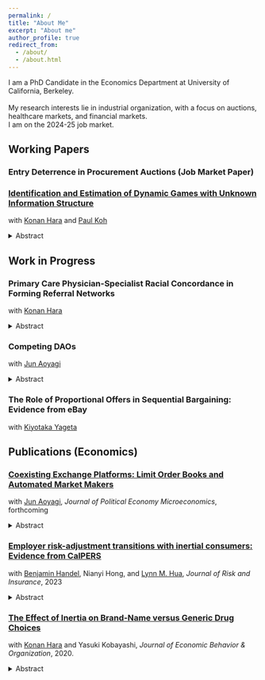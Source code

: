 ```yaml
---
permalink: /
title: "About Me"
excerpt: "About me"
author_profile: true
redirect_from: 
  - /about/
  - /about.html
---
```


I am a PhD Candidate in the Economics Department at University of California, Berkeley. 
<br clear="right"/>
<br> My research interests lie in industrial organization, with a focus on auctions, healthcare markets, and financial markets.
<br> I am on the 2024-25 job market. 

## Working Papers

### Entry Deterrence in Procurement Auctions (Job Market Paper)

### [Identification and Estimation of Dynamic Games with Unknown Information Structure](https://arxiv.org/abs/2205.03706)
with [Konan Hara](https://harakonan.github.io/) and [Paul Koh](https://www.pskoh.com/)
<details>
  <summary>Abstract</summary>
  This paper studies the identification and estimation of dynamic games when the underlying information structure is unknown to the researcher. To tractably characterize the set of Markov perfect equilibrium predictions while maintaining weak assumptions on players' information, we introduce Markov correlated equilibrium, a dynamic analog of Bayes correlated equilibrium. The set of Markov correlated equilibrium predictions coincides with the set of Markov perfect equilibrium predictions that can arise when the players can observe more signals than assumed by the analyst. Using Markov correlated equilibrium as the solution concept, we propose tractable computational strategies for informationally robust estimation, inference, and counterfactual analysis that deal with the non-convexities arising in dynamic environments. We use our method to analyze the dynamic competition between Starbucks and Dunkin' in the US and the role of informational assumptions.
</details>


## Work in Progress

### Primary Care Physician-Specialist Racial Concordance in Forming Referral Networks
with [Konan Hara](https://harakonan.github.io/)
<details>
  <summary>Abstract</summary>
  We study the role of racial concordance between primary care physicians and specialists in physician referral network formation and its consequences on racial health disparity. Using a 20% random sample of Medicare beneficiaries in the United States, we find that primary care physicians refer patients to the same race specialists more than otherwise, especially when the patients are also the same race. We propose a structural framework to separately identify the racial concordance effect net of health outcome benefits on referral decisions and the racial concordance effect on health outcomes.
</details>



### Competing DAOs
with [Jun Aoyagi](https://jun-aoyagi.webnode.page/)
<details>
  <summary>Abstract</summary>
  A Decentralized Autonomous Organization (DAO) is an entity with no central control and ownership. A group of users discuss, propose, and implement a new platform design with smart contracts on blockchain, taking control away from a centralized platformer. We develop a model of platform competition with the DAO governance structure and analyze how strategic complementarity affects the development of DAOs. Compared to traditional competition between centralized platformers, a DAO introduces an additional layer of competition played by users. Since users are multi-homing, they propose a new platform design by internalizing interactions between platforms and create additional values, which is reflected by the price of a governance token. A platformer can extract this value by issuing a token but must relinquish control of her platform, losing potential fee revenue. Analyzing this tradeoff, we show that centralized platformers tend to be DAOs when strategic complementarity is strong, while an intermediate degree of strategic complementarity leads to the coexistence of a DAO and a traditional centralized platform.
</details>

### The Role of Proportional Offers in Sequential Bargaining: Evidence from eBay
with [Kiyotaka Yageta](https://sites.google.com/view/kiyotaka-yageta/)


## Publications (Economics)

### [Coexisting Exchange Platforms: Limit Order Books and Automated Market Makers](https://papers.ssrn.com/sol3/papers.cfm?abstract_id=3808755)
with [Jun Aoyagi](https://jun-aoyagi.webnode.page/),
 *Journal of Political Economy Microeconomics*, forthcoming
 <details>
  <summary>Abstract</summary>
Blockchain-based decentralized exchanges have adopted automated market makers(AMM)—algorithms that aggregate liquidity and automatically set asset prices. Thispaper analyzes coexisting market structures, a limit-order book (LOB) and an AMM,to investigate their interactions in terms of liquidity. Based on their fundamental designdifferences, we show that fluctuations in liquidity in the AMM stimulate disproportion-ate reactions from informed and noise traders, leading to a positive spillover effect on liquidity in the LOB market. Furthermore, unlike models that primarily focus on theAMM, the coexisting environment leads to a hump-shaped reaction of liquidity supply in the AMM to asset volatility.
</details>


### [Employer risk-adjustment transitions with inertial consumers: Evidence from CalPERS](https://onlinelibrary.wiley.com/doi/full/10.1111/jori.12417)
with [Benjamin Handel](https://www.benjaminhandel.com/), Nianyi Hong, and [Lynn M. Hua](https://www.lynnmhua.com/),
*Journal of Risk and Insurance*, 2023
 <details>
  <summary>Abstract</summary>
Risk-adjustment policies, which transfer money from insurers with healthy consumers to those with sick consumers, are an important tool to contend with adverse selection in health insurance markets. While the steady-state properties of risk-adjustment have been studied extensively, there is less evidence on the transition phase of policy implementation. We study the introduction and removal of risk-adjustment at California Public Employees' Retirement System and show that these changes meaningfully impact premiums via plan differences in enrollee health status. Despite these premium differences, there is limited consumer resorting due to consumer inertia, though new active enrollees respond more fluidly. We show that, with inertial consumers, risk-adjustment changes have substantial distributional consequences, leading to worse outcomes for sicker consumers when removed and vice-versa when implemented. We estimate a model of plan choice with premium sensitivity, brand preferences, and inertia and use these estimates to study the interaction between risk-adjustment policies and the strength of inertia.
</details>


### [The Effect of Inertia on Brand-Name versus Generic Drug Choices](https://www.sciencedirect.com/science/article/pii/S0167268119304147?via%3Dihub)
with [Konan Hara](https://harakonan.github.io/) and Yasuki Kobayashi,
*Journal of Economic Behavior & Organization*, 2020.
 <details>
  <summary>Abstract</summary>
Consumers’ tendency to repurchase products is called inertia. This study investigates inertia in brand-name and generic drug choices, which is manifested by the slow and limited adoption of generic drugs despite their lower prices. We use claims data from Japan and focus on the generic entry of a widely prescribed lipid-lowering drug, Pitavastatin. Observing the periods before and after the generic entry gives us a unique opportunity to identify the effect of inertia. We construct a choice model that incorporates price, heterogeneous brand preferences, and inertia to quantify each component's magnitude. We find that both inertia and heterogeneity in brand preferences have substantial effects. Counterfactual simulations suggest that a nudging policy that removes inertia from previous brand-name users, such as by alerting the patients to switch to cheaper generic drugs, may have substantial effects and enable patients to choose optimally.
</details>